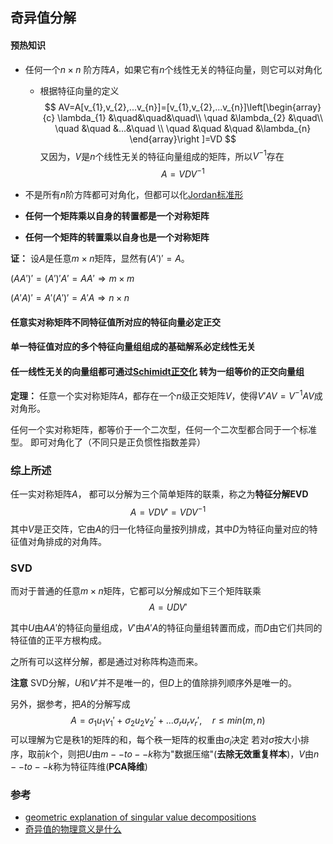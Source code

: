 ## 奇异值分解

#### 预热知识

- 任何一个$n \times n$ 阶方阵$A$，如果它有$n$个线性无关的特征向量，则它可以对角化
	* 根据特征向量的定义
$$
AV=A[v_{1},v_{2},...v_{n}]=[v_{1},v_{2},...v_{n}]\left[\begin{array}{c} \lambda_{1} &\quad&\quad&\quad\\ \quad &\lambda_{2} &\quad\\ \quad &\quad &...&\quad \\ \quad &\quad &\quad &\lambda_{n} \end{array}\right ]=VD
$$
又因为，$V$是$n$个线性无关的特征向量组成的矩阵，所以$V^{-1}$存在
$$
A=VDV^{-1}
$$

- 不是所有$n$阶方阵都可对角化，但都可以化[Jordan标准形](math/algra/jordan.md)

- **任何一个矩阵乘以自身的转置都是一个对称矩阵**
- **任何一个矩阵的转置乘以自身也是一个对称矩阵**

**证：**
设$A$是任意$m \times n$矩阵，显然有$(A')'=A$。

$(AA')'=(A')'A'=AA'\Rightarrow m \times m$

$(A'A)'=A'(A')'=A'A \Rightarrow n \times n$


#### 任意实对称矩阵不同特征值所对应的特征向量必定正交
#### 单一特征值对应的多个特征向量组组成的基础解系必定线性无关
#### 任一线性无关的向量组都可通过[Schimidt正交化](math/algra/schimidt.md) 转为一组等价的正交向量组

**定理：** 任意一个实对称矩阵$A$，都存在一个$n$级正交矩阵$V$，使得$V'AV=V^{-1}AV$成对角形。

任何一个实对称矩阵，都等价于一个二次型，任何一个二次型都合同于一个标准型。
即可对角化了（不同只是正负惯性指数差异）

### 综上所述

任一实对称矩阵$A$， 都可以分解为三个简单矩阵的联乘，称之为**特征分解EVD**
$$
A=VDV'=VDV^{-1}
$$
其中$V$是正交阵，它由$A$的归一化特征向量按列排成，其中$D$为特征向量对应的特征值对角排成的对角阵。

### SVD
而对于普通的任意$m \times n$矩阵，它都可以分解成如下三个矩阵联乘
$$
A=UDV'
$$

其中$U$由$AA'$的特征向量组成，$V'$由$A'A$的特征向量组转置而成，而$D$由它们共同的特征值的正平方根构成。

之所有可以这样分解，都是通过对称阵构造而来。

**注意** SVD分解，$U$和$V'$并不是唯一的，但$D$上的值除排列顺序外是唯一的。

另外，据参考，把$A$的分解写成
$$
A=\sigma_{1}u_{1}v_{1}'+\sigma_{2}u_{2}v_{2}'+...\sigma_{r}u_{r}v_{r}', \quad r\leq min(m,n)
$$
可以理解为它是秩1的矩阵的和，每个秩一矩阵的权重由$\sigma_{i}$决定
若对$\sigma$按大小排序，取前$k$个，则把$U$由$m--to--k$称为"数据压缩"(**去除无效重复样本**)，$V$由$n--to--k$称为特征阵维(**PCA降维**)
### 参考
- [geometric explanation of singular value decompositions](http://www.ams.org/publicoutreach/feature-column/fcarc-svd)
- [奇异值的物理意义是什么](https://www.zhihu.com/question/22237507/answer/53804902)
